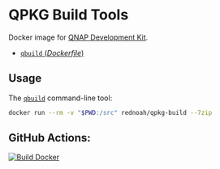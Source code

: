# QPKG Build Tools

Docker image for [QNAP Development Kit](https://github.com/qnap-dev/QDK).
- [`qbuild` (*Dockerfile*)](https://github.com/rednoah/docker-qdk/blob/master/Dockerfile)


## Usage

The [`qbuild`](https://github.com/qnap-dev/QDK) command-line tool:

```sh
docker run --rm -v "$PWD:/src" rednoah/qpkg-build --7zip
```


## GitHub Actions:
[![Build Docker](https://github.com/rednoah/docker-qdk/actions/workflows/docker.yml/badge.svg)](https://github.com/rednoah/docker-qdk/actions/workflows/docker.yml)
